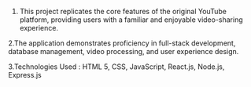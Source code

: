 1. This project replicates the core features of the original YouTube platform, providing
users with a familiar and enjoyable video-sharing experience.

2.The application demonstrates proficiency in full-stack development, database
management, video processing, and user experience design.

3.Technologies Used : HTML 5, CSS, JavaScript, React.js, Node.js, Express.js
